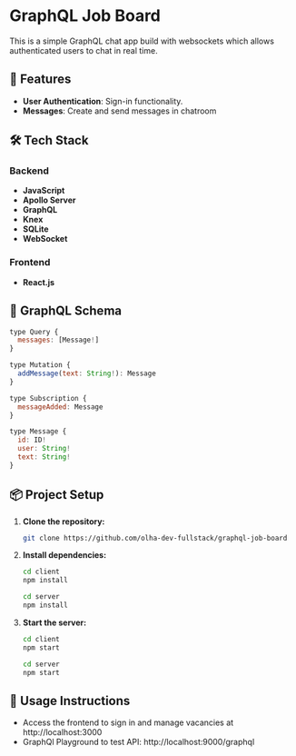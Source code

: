 # GraphQL Job Board
This is a simple GraphQL chat app build with websockets which allows authenticated users to chat in real time.

## 🚀 Features

- **User Authentication**: Sign-in functionality.
- **Messages**: Create and send messages in chatroom 

## 🛠️ Tech Stack

### Backend

- **JavaScript**
- **Apollo Server**
- **GraphQL**
- **Knex**
- **SQLite**
- **WebSocket**

### Frontend

- **React.js**

## 📜 GraphQL Schema

```javascript
type Query {
  messages: [Message!]
}

type Mutation {
  addMessage(text: String!): Message
}

type Subscription {
  messageAdded: Message
}

type Message {
  id: ID!
  user: String!
  text: String!
}

```

## 📦 Project Setup

1. **Clone the repository:**
   ```bash
   git clone https://github.com/olha-dev-fullstack/graphql-job-board
   ```
2. **Install dependencies:**
   ```bash
   cd client
   npm install

   cd server
   npm install
   ```

5. **Start the server:**
   ```bash
   cd client
   npm start

   cd server
   npm start
   ```

## 🎯 Usage Instructions

- Access the frontend to sign in and manage vacancies at http://localhost:3000
- GraphQl Playground to test API: http://localhost:9000/graphql
